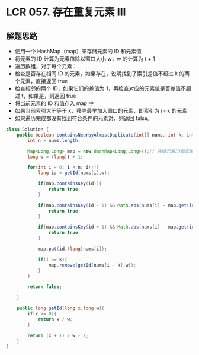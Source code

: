 # LCR 057. 存在重复元素 III


## 解题思路

* 使用一个 HashMap（map）来存储元素的 ID 和元素值
* 将元素的 ID 计算为元素值除以窗口大小 w，w 的计算为 t + 1
* 遍历数组，对于每个元素：
* 检查是否存在相同 ID 的元素，如果存在，说明找到了索引差值不超过 k 的两个元素，直接返回 true
* 检查相邻的两个 ID，如果它们的差值为 1，再检查对应的元素值是否差值不超过 t，如果是，则返回 true
* 将当前元素的 ID 和值存入 map 中
* 如果当前索引大于等于 k，移除最早加入窗口的元素，即索引为 i - k 的元素
* 如果遍历完成都没有找到符合条件的元素对，则返回 false。

```java
class Solution {
    public boolean containsNearbyAlmostDuplicate(int[] nums, int k, int t) {
        int n = nums.length;

        Map<Long,Long> map = new HashMap<Long,Long>();// 存储元素ID和元素值
        long w = (long)t + 1;

        for(int i = 0; i < n; i++){
            long id = getId(nums[i],w);

            if(map.containsKey(id)){
                return true;
            }

            if(map.containsKey(id - 1) && Math.abs(nums[i] - map.get(id - 1)) < w){
                return true;
            }

            if(map.containsKey(id + 1) && Math.abs(nums[i] - map.get(id + 1)) < w){
                return true;
            }

            map.put(id,(long)nums[i]);

            if(i >= k){
                map.remove(getId(nums[i - k],w));
            }
        }

        return false;

    }

    public long getId(long x,long w){
        if(x >= 0){
            return x / w;
        }

        return (x + 1) / w - 1;
    }
}

```